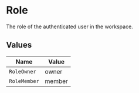 # Role

The role of the authenticated user in the workspace.


## Values

| Name         | Value        |
| ------------ | ------------ |
| `RoleOwner`  | owner        |
| `RoleMember` | member       |
